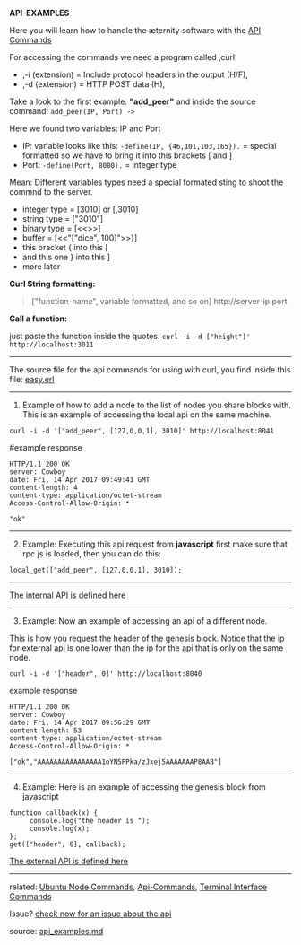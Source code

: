 **API-EXAMPLES**

Here you will learn how to handle the æternity software with the [API Commands](API-Commands)

For accessing the commands we need a program called ‚curl‘

- ‚-i (extension) = Include protocol headers in the output (H/F)‚
- ‚-d (extension) = HTTP POST data (H)‚

Take a look to the first example. **"add_peer"** and inside the source command:
`add_peer(IP, Port) ->`

Here we found two variables: IP and Port
- IP: variable looks like this: `-define(IP, {46,101,103,165}).` = special formatted so we have to bring it into this brackets [ and ]
- Port: `-define(Port, 8080).` = integer type

Mean: Different variables types need a special formated sting to shoot the
commnd to the server.

- integer type = [3010] or [,3010]
- string type  = ["3010"]
- binary type  = [<<>>]
- buffer       = [<<"[\"dice\", 100]">>}]
- this bracket { into this [
- and this one } into this ]
- more later

**Curl String formatting:**

>["function-name", variable formatted, and so on] http://server-ip:port


**Call a function:**

just paste the function inside the quotes. `curl -i -d ["height"]' http://localhost:3011`

***
The source file for the api commands for using with curl, you find
inside this file: [easy.erl](../../../../aeternity/testnet/blob/master/src/networking/easy.erl)

***

1. Example of how to add a node to the list of nodes you share blocks
with. This is an example of accessing the local api on the same machine.

```
curl -i -d '["add_peer", [127,0,0,1], 3010]' http://localhost:8041
```

#example response

```
HTTP/1.1 200 OK
server: Cowboy
date: Fri, 14 Apr 2017 09:49:41 GMT
content-length: 4
content-type: application/octet-stream
Access-Control-Allow-Origin: *

"ok"
```
***

2. Example: Executing this api request from **javascript**
first make sure that rpc.js is loaded, then you can do this:

```
local_get(["add_peer", [127,0,0,1], 3010]);
```
***

[The internal API is defined here](../../../../aeternity/testnet/blob/master/src/networking/internal_handler.erl)

***


3. Example: Now an example of accessing an api of a different node.

This is how you request the header of the genesis block.
Notice that the ip for external api is one lower than the ip for the api
that is only on the same node.

```
curl -i -d '["header", 0]' http://localhost:8040
```

example response

```
HTTP/1.1 200 OK
server: Cowboy
date: Fri, 14 Apr 2017 09:56:29 GMT
content-length: 53
content-type: application/octet-stream
Access-Control-Allow-Origin: *

["ok","AAAAAAAAAAAAAAAA1oYN5PPka/zJxej5AAAAAAAP8AAB"]
```
***

4. Example: Here is an example of accessing the genesis block from javascript

```
function callback(x) {
	 console.log("the header is ");
	 console.log(x);
};
get(["header", 0], callback);
```

[The external API is defined here](../../../../aeternity/testnet/blob/master/src/networking/handler.erl)

***
related: [Ubuntu Node Commands](Ubuntu-Node-Commands), [Api-Commands](Api-Examples), [Terminal Interface Commands](Terminal-interface-commands)

Issue? [check now for an issue about the api](https://github.com/aeternity/testnet/issues?q=api)

source: [api_examples.md](../../../../aeternity/testnet/blob/master/docs/api_examples.md)